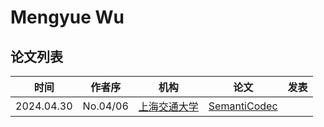 # Mengyue Wu

## 论文列表

| 时间 | 作者序 | 机构 | 论文 | 发表 |
|:-:|:-:|---|---|---|
| 2024.04.30 | No.04/06 | [上海交通大学](../Institutions/CHN-SJTU_上海交通大学.md) | [SemantiCodec](../Models/Speech_Neural_Codec/2024.04.30_SemantiCodec.md) |
